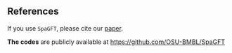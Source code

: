 ## References

If you use ```SpaGFT```, please cite our [paper](!https://www.biorxiv.org/content/10.1101/2022.12.10.519929v3).


**The codes** are publicly available at <https://github.com/OSU-BMBL/SpaGFT>

